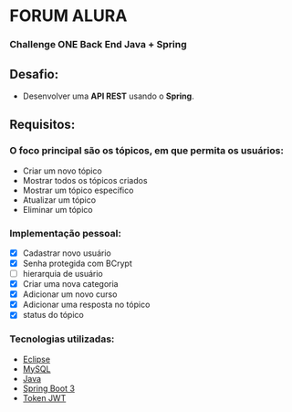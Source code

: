 # FORUM ALURA
### Challenge ONE Back End Java + Spring
## Desafio:
- Desenvolver uma **API REST** usando o **Spring**.

## Requisitos:
### O foco principal são os tópicos, em que permita os usuários:
- Criar um novo tópico
- Mostrar todos os tópicos criados
- Mostrar um tópico específico
- Atualizar um tópico
- Eliminar um tópico
### Implementação pessoal:

  - [x] Cadastrar novo usuário
  - [x] Senha protegida com BCrypt
  - [ ] hierarquia de usuário
  - [x] Criar uma nova categoria
  - [x] Adicionar um novo curso
  - [x] Adicionar uma resposta no tópico
  - [x] status do tópico

### Tecnologias utilizadas:
- [Eclipse](https://www.eclipse.org/)
- [MySQL](https://www.mysql.com/)
- [Java](https://www.java.com/)
- [Spring Boot 3](https://start.spring.io/)
- [Token JWT](https://jwt.io/)
